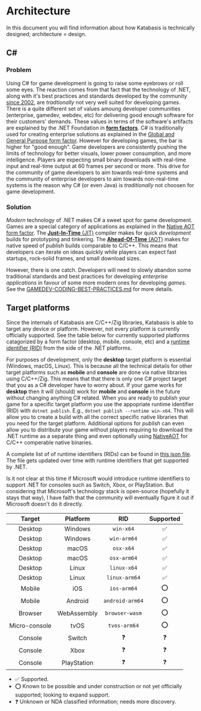 # Architecture

In this document you will find information about how Katabasis is technically designed; architecture = design.

## C#

### Problem

Using C# for game development is going to raise some eyebrows or roll some eyes. The reaction comes from that fact that the technology of .NET, along with it's best practices and standards developed by the community [since 2002](https://docs.microsoft.com/en-us/dotnet/csharp/whats-new/csharp-version-history), are *tradtionally* not very well suited for developing games. There is a quite different set of values amoung developer communities (enterprise, gamedev, webdev, etc) for delivering good enough software for their customers' demands. These values in terms of the software's artifacts are explained by the .NET Foundation in [**form factors**](https://github.com/dotnet/designs/blob/main/accepted/2020/form-factors.md). C# is traditionally used for creating enterprise solutions as explained in the [Global and General Purpose form factor](https://github.com/dotnet/designs/blob/main/accepted/2020/form-factors.md#global-and-general-purpose). However for developing games, the bar is higher for "good enough". Game developers are consistently pushing the limits of technology for better visuals, lower power consumption, and more intelligence. Players are expecting small binary downloads with real-time input and real-time output at 60 frames per second or more. This drive for the community of game developers to aim towards real-time systems and the community of enterprise developers to aim towards non-real-time systems is the reason why C# (or even Java) is *traditionally* not choosen for game development.

### Solution

*Modern* technology of .NET makes C# a sweet spot for game development. Games are a special category of applications as explained in the [Native AOT form factor](https://github.com/dotnet/designs/blob/main/accepted/2020/form-factors.md#native-aot-form-factors). The [**Just-In-Time** (JIT)](https://en.wikipedia.org/wiki/Just-in-time_compilation) compiler makes for quick *development* builds for prototyping and tinkering. The [**Ahead-Of-Time** (AOT)](https://en.wikipedia.org/wiki/Ahead-of-time_compilation) makes for native speed of *publish* builds comparable to C/C++. This means that developers can iterate on ideas quickly while players can expect fast startups, rock-solid frames, and small download sizes.

However, there is one catch. Developers will need to slowly abandon some traditional standards and best practices for developing *enterprise applications* in favour of some more modern ones for developing *games*. See the [GAMEDEV-CODING-BEST-PRACTICES.md](GAMEDEV-CODING-BEST-PRACTICES.md) for more details.

## Target platforms

Since the internals of Katabasis are C/C++/Zig libraries, Katabasis is able to target any device or platform. However, not every platform is currently officially supported. See the table below for currently supported platforms catagorized by a form factor (desktop, mobile, console, etc) and a [runtime identifier (RID)](https://docs.microsoft.com/en-us/dotnet/core/rid-catalog) from the side of the .NET platforms.

For purposes of development, only the **desktop** target platform is essential (Windows, macOS, Linux). This is because all the technical details for other target platforms such as **mobile** and **console** are done via native libraries using C/C++/Zig. This means that that there is only one C# project target that you as a C# developer have to worry about. If your game works for **desktop** then it will (should) work for **mobile** and **console** in the future without changing anything C# related. When you are ready to publish your game for a specific target platform you use the appopriate runtime identifier (RID) with `dotnet publish`. E.g., `dotnet publish --runtime win-x64`. This will allow you to create a build with all the correct specific native libraries that you need for the target platform. Additional options for *publish* can even allow you to distribute your game without players requiring to download the .NET runtime as a separate thing and even optionally using [NativeAOT](https://github.com/dotnet/runtimelab/tree/feature/NativeAOT) for C/C++ comperable native binaries.

A complete list of of runtime identifiers (RIDs) can be found in [this json file](https://github.com/dotnet/runtime/blob/main/src/libraries/Microsoft.NETCore.Platforms/src/runtime.json). The file gets updated over time with runtime identifiers that get supported by .NET.

Is it not clear at this time if Microsoft would introduce runtime identifiers to support .NET for consoles such as Switch, Xbox, or PlayStation. But considering that Microsoft's technology stack is open-source (hopefully it stays that way), I have faith that the community will eventually figure it out if Microsoft doesn't do it directly.

Target|Platform|RID|Supported
:---:|:---:|:---:|:---:
Desktop|Windows|`win-x64`|✅|
Desktop|Windows|`win-arm64`|✅|
Desktop|macOS|`osx-x64`|✅|
Desktop|macOS|`osx-arm64`|✅|
Desktop|Linux|`linux-x64`|✅|
Desktop|Linux|`linux-arm64`|✅|
Mobile|iOS|`ios-arm64`|⭕|
Mobile|Android|`android-arm64`|⭕|
Browser|WebAssembly|`browser-wasm`|⭕|
Micro-console|tvOS|`tvos-arm64`|⭕|
Console|Switch|❓|❓
Console|Xbox|❓|❓
Console|PlayStation|❓|❓

- ✅ Supported.
- ⭕ Known to be possible and under construction or not yet officially supported; looking to expand support.
- ❓ Unknown or NDA classified information; needs more discovery.
